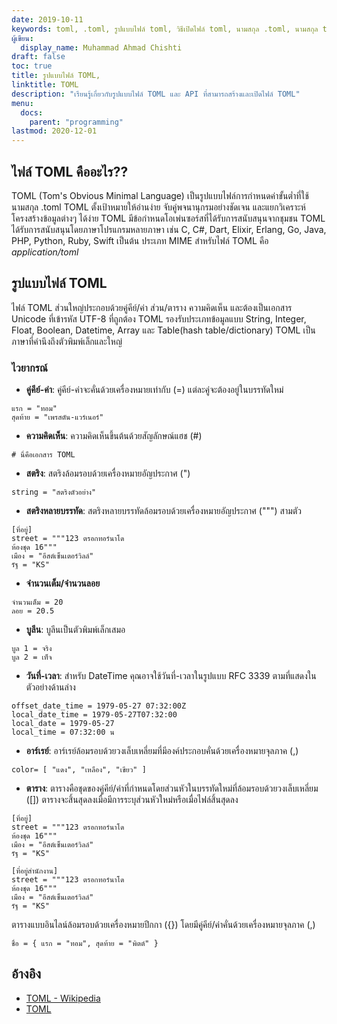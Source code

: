 ```yaml
---
date: 2019-10-11
keywords: toml, .toml, รูปแบบไฟล์ toml, วิธีเปิดไฟล์ toml, นามสกุล .toml, นามสกุล toml,
ผู้เขียน:
  display_name: Muhammad Ahmad Chishti
draft: false
toc: true
title: รูปแบบไฟล์ TOML,
linktitle: TOML
description: "เรียนรู้เกี่ยวกับรูปแบบไฟล์ TOML และ API ที่สามารถสร้างและเปิดไฟล์ TOML"
menu:
  docs:
    parent: "programming"
lastmod: 2020-12-01
---
```


## ไฟล์ TOML คืออะไร?? ##

TOML (Tom's Obvious Minimal Language) เป็นรูปแบบไฟล์การกำหนดค่าขั้นต่ำที่ใช้นามสกุล .toml TOML ตั้งเป้าหมายให้อ่านง่าย จับคู่พจนานุกรมอย่างชัดเจน และแยกวิเคราะห์โครงสร้างข้อมูลต่างๆ ได้ง่าย TOML มีข้อกำหนดโอเพ่นซอร์สที่ได้รับการสนับสนุนจากชุมชน TOML ได้รับการสนับสนุนโดยภาษาโปรแกรมหลายภาษา เช่น C, C#, Dart, Elixir, Erlang, Go, Java, PHP, Python, Ruby, Swift เป็นต้น ประเภท MIME สำหรับไฟล์ TOML คือ *application/toml*


## รูปแบบไฟล์ TOML ##

ไฟล์ TOML ส่วนใหญ่ประกอบด้วยคู่คีย์/ค่า ส่วน/ตาราง ความคิดเห็น และต้องเป็นเอกสาร Unicode ที่เข้ารหัส UTF-8 ที่ถูกต้อง TOML รองรับประเภทข้อมูลแบบ String, Integer, Float, Boolean, Datetime, Array และ Table(hash table/dictionary) TOML เป็นภาษาที่คำนึงถึงตัวพิมพ์เล็กและใหญ่

### ไวยากรณ์ ###

- **คู่คีย์-ค่า**: คู่คีย์-ค่าจะคั่นด้วยเครื่องหมายเท่ากับ (=) แต่ละคู่จะต้องอยู่ในบรรทัดใหม่

```ทอม
แรก = "ทอม"
สุดท้าย = "เพรสตัน-แวร์เนอร์"
```

- **ความคิดเห็น**: ความคิดเห็นขึ้นต้นด้วยสัญลักษณ์แฮช (#)

```ทอม
# นี่คือเอกสาร TOML
```

- **สตริง**: สตริงล้อมรอบด้วยเครื่องหมายอัญประกาศ (")

```ทอม
string = "สตริงตัวอย่าง"
```

- **สตริงหลายบรรทัด**: สตริงหลายบรรทัดล้อมรอบด้วยเครื่องหมายอัญประกาศ (""") สามตัว

```ทอม
[ที่อยู่]
street = """123 ตรอกทอร์นาโด
ห้องชุด 16"""
เมือง = "อีสต์เซ็นเตอร์วิลล์"
รัฐ = "KS"
```

- **จำนวนเต็ม/จำนวนลอย**

```ทอม
จำนวนเต็ม = 20
ลอย = 20.5
```

- **บูลีน**: บูลีนเป็นตัวพิมพ์เล็กเสมอ

```ทอม
บูล 1 = จริง
บูล 2 = เท็จ
```

- **วันที่-เวลา**: สำหรับ DateTime คุณอาจใช้วันที่-เวลาในรูปแบบ RFC 3339 ตามที่แสดงในตัวอย่างด้านล่าง

```ทอม
offset_date_time = 1979-05-27 07:32:00Z
local_date_time = 1979-05-27T07:32:00
local_date = 1979-05-27
local_time = 07:32:00 น
```

- **อาร์เรย์**: อาร์เรย์ล้อมรอบด้วยวงเล็บเหลี่ยมที่มีองค์ประกอบคั่นด้วยเครื่องหมายจุลภาค (,)

```ทอม
color= [ "แดง", "เหลือง", "เขียว" ]
```

- **ตาราง**: ตารางคือชุดของคู่คีย์/ค่าที่กำหนดโดยส่วนหัวในบรรทัดใหม่ที่ล้อมรอบด้วยวงเล็บเหลี่ยม ([]) ตารางจะสิ้นสุดลงเมื่อมีการระบุส่วนหัวใหม่หรือเมื่อไฟล์สิ้นสุดลง

```ทอม
[ที่อยู่]
street = """123 ตรอกทอร์นาโด
ห้องชุด 16"""
เมือง = "อีสต์เซ็นเตอร์วิลล์"
รัฐ = "KS"

[ที่อยู่สำนักงาน]
street = """123 ตรอกทอร์นาโด
ห้องชุด 16"""
เมือง = "อีสต์เซ็นเตอร์วิลล์"
รัฐ = "KS"
```

ตารางแบบอินไลน์ล้อมรอบด้วยเครื่องหมายปีกกา ({}) โดยมีคู่คีย์/ค่าคั่นด้วยเครื่องหมายจุลภาค (,)

```ทอม
ชื่อ = { แรก = "ทอม", สุดท้าย = "พิตต์" }
```

## อ้างอิง ##

- [TOML - Wikipedia](https://en.wikipedia.org/wiki/TOML)
- [TOML](https://toml.io/en/)


